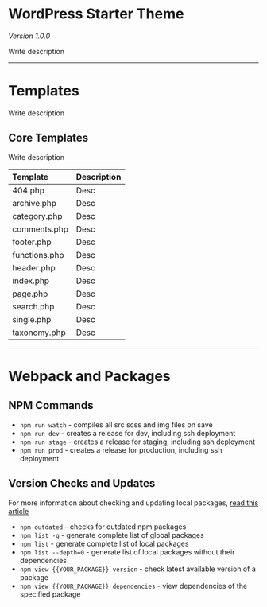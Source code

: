 # WordPress Starter Theme

_Version 1.0.0_

Write description

---

# Templates

Write description

## Core Templates

Write description

| Template      | Description |
| :------------ | :---------- |
| 404.php       | Desc        |
| archive.php   | Desc        |
| category.php  | Desc        |
| comments.php  | Desc        |
| footer.php    | Desc        |
| functions.php | Desc        |
| header.php    | Desc        |
| index.php     | Desc        |
| page.php      | Desc        |
| search.php    | Desc        |
| single.php    | Desc        |
| taxonomy.php  | Desc        |

---

# Webpack and Packages

## NPM Commands

-   `npm run watch` - compiles all src scss and img files on save
-   `npm run dev` - creates a release for dev, including ssh deployment
-   `npm run stage` - creates a release for staging, including ssh deployment
-   `npm run prod` - creates a release for production, including ssh deployment

## Version Checks and Updates

For more information about checking and updating local packages, [read this article](https://flaviocopes.com/update-npm-dependencies/)

-   `npm outdated` - checks for outdated npm packages
-   `npm list -g` - generate complete list of global packages
-   `npm list` - generate complete list of local packages
-   `npm list --depth=0` - generate list of local packages without their dependencies
-   `npm view {{YOUR_PACKAGE}} version` - check latest available version of a package
-   `npm view {{YOUR_PACKAGE}} dependencies` - view dependencies of the specified package
